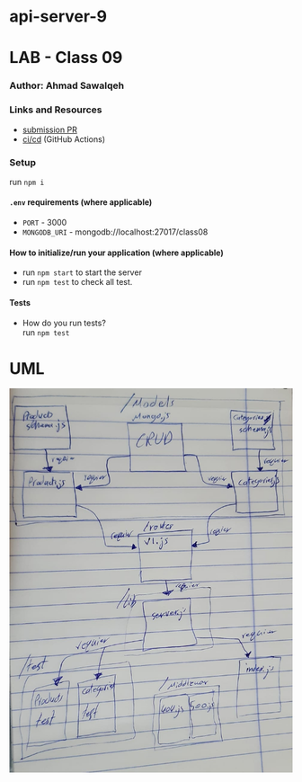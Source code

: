 # api-server-9

# LAB - Class 09

### Author: Ahmad Sawalqeh

### Links and Resources

- [submission PR](https://github.com/Ahmad-Sawalqeh/api-server-9/pull/1)
- [ci/cd]() (GitHub Actions)

### Setup
run `npm i`

#### `.env` requirements (where applicable)
- `PORT` - 3000
- `MONGODB_URI` - mongodb://localhost:27017/class08

#### How to initialize/run your application (where applicable)
* run `npm start` to start the server
* run `npm test` to check all test.

#### Tests

- How do you run tests?<br>
  run `npm test`

# UML

![](./assert/class09.jpeg)